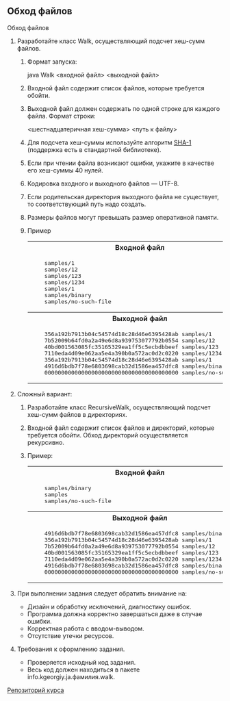 ## Обход файлов

Обход файлов

1.  Разработайте класс Walk, осуществляющий подсчет хеш-сумм файлов.
    1. Формат запуска:

        java Walk <входной файл> <выходной файл>

    2. Входной файл содержит список файлов, которые требуется обойти.
    3. Выходной файл должен содержать по одной строке для каждого файла. Формат строки:

        <шестнадцатеричная хеш-сумма> <путь к файлу>

    4. Для подсчета хеш-суммы используйте алгоритм [SHA-1](https://en.wikipedia.org/wiki/SHA-1) (поддержка есть в стандартной библиотеке).
    5. Если при чтении файла возникают ошибки, укажите в качестве его хеш-суммы 40 нулей.
    6. Кодировка входного и выходного файлов — UTF-8.
    7. Если родительская директория выходного файла не существует, то соответствующий путь надо создать.
    8. Размеры файлов могут превышать размер оперативной памяти.
    9. Пример
       
       <table class="black"><tbody><tr><th>Входной файл</th></tr><tr><td>
       <pre>
           samples/1
           samples/12
           samples/123
           samples/1234
           samples/1
           samples/binary
           samples/no-such-file</pre>
       </td></tr><tr><th>Выходной файл</th></tr><tr><td>
       <pre>
           356a192b7913b04c54574d18c28d46e6395428ab samples/1
           7b52009b64fd0a2a49e6d8a939753077792b0554 samples/12
           40bd001563085fc35165329ea1ff5c5ecbdbbeef samples/123
           7110eda4d09e062aa5e4a390b0a572ac0d2c0220 samples/1234
           356a192b7913b04c54574d18c28d46e6395428ab samples/1
           4916d6bdb7f78e6803698cab32d1586ea457dfc8 samples/binary
           0000000000000000000000000000000000000000 samples/no-such-file
       </pre></td></tr></tbody></table>


2.  Сложный вариант:
    1.  Разработайте класс RecursiveWalk, осуществляющий подсчет хеш-сумм файлов в директориях.
    2.  Входной файл содержит список файлов и директорий, которые требуется обойти. Обход директорий осуществляется рекурсивно.
    3.  Пример:

        <table class="black"><tbody><tr><th>Входной файл</th></tr><tr><td>
        <pre>
            samples/binary
            samples
            samples/no-such-file
        </pre></td></tr><tr><th>Выходной файл</th></tr><tr><td>
        <pre>
            4916d6bdb7f78e6803698cab32d1586ea457dfc8 samples/binary
            356a192b7913b04c54574d18c28d46e6395428ab samples/1
            7b52009b64fd0a2a49e6d8a939753077792b0554 samples/12
            40bd001563085fc35165329ea1ff5c5ecbdbbeef samples/123
            7110eda4d09e062aa5e4a390b0a572ac0d2c0220 samples/1234
            4916d6bdb7f78e6803698cab32d1586ea457dfc8 samples/binary
            0000000000000000000000000000000000000000 samples/no-such-file
        </pre></td></tr></tbody></table>


3.  При выполнении задания следует обратить внимание на:
    *   Дизайн и обработку исключений, диагностику ошибок.
    *   Программа должна корректно завершаться даже в случае ошибки.
    *   Корректная работа с вводом-выводом.
    *   Отсутствие утечки ресурсов.
4.  Требования к оформлению задания.
    *   Проверяется исходный код задания.
    *   Весь код должен находиться в пакете info.kgeorgiy.ja.фамилия.walk.

[Репозиторий курса](https://www.kgeorgiy.info/git/geo/java-advanced-2022)